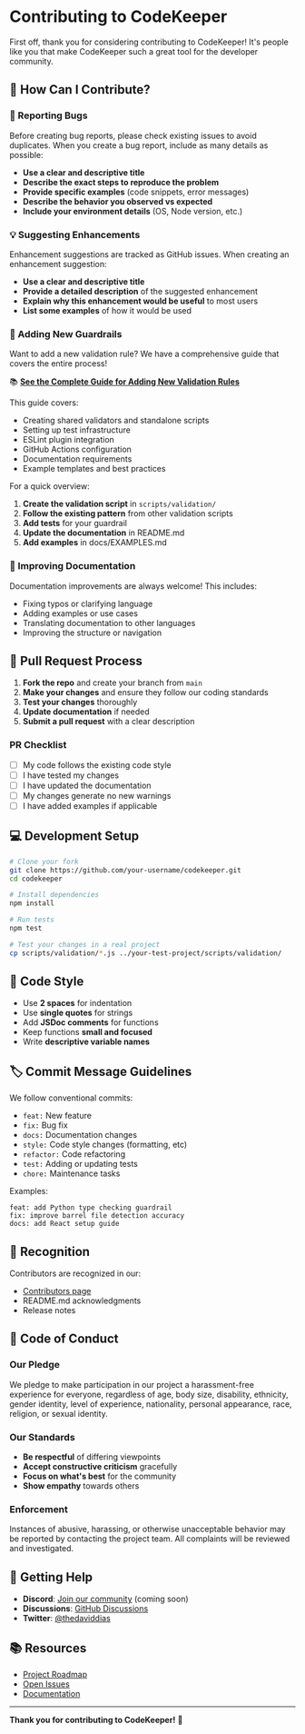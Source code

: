# Contributing to CodeKeeper

First off, thank you for considering contributing to CodeKeeper! It's people like you that make CodeKeeper such a great tool for the developer community.

## 🎯 How Can I Contribute?

### 🐛 Reporting Bugs

Before creating bug reports, please check existing issues to avoid duplicates. When you create a bug report, include as many details as possible:

- **Use a clear and descriptive title**
- **Describe the exact steps to reproduce the problem**
- **Provide specific examples** (code snippets, error messages)
- **Describe the behavior you observed vs expected**
- **Include your environment details** (OS, Node version, etc.)

### 💡 Suggesting Enhancements

Enhancement suggestions are tracked as GitHub issues. When creating an enhancement suggestion:

- **Use a clear and descriptive title**
- **Provide a detailed description** of the suggested enhancement
- **Explain why this enhancement would be useful** to most users
- **List some examples** of how it would be used

### 🔧 Adding New Guardrails

Want to add a new validation rule? We have a comprehensive guide that covers the entire process!

📚 **[See the Complete Guide for Adding New Validation Rules](../docs/CONTRIBUTING-NEW-RULES.md)**

This guide covers:
- Creating shared validators and standalone scripts
- Setting up test infrastructure
- ESLint plugin integration
- GitHub Actions configuration
- Documentation requirements
- Example templates and best practices

For a quick overview:
1. **Create the validation script** in `scripts/validation/`
2. **Follow the existing pattern** from other validation scripts
3. **Add tests** for your guardrail
4. **Update the documentation** in README.md
5. **Add examples** in docs/EXAMPLES.md

### 📝 Improving Documentation

Documentation improvements are always welcome! This includes:

- Fixing typos or clarifying language
- Adding examples or use cases
- Translating documentation to other languages
- Improving the structure or navigation

## 🚀 Pull Request Process

1. **Fork the repo** and create your branch from `main`
2. **Make your changes** and ensure they follow our coding standards
3. **Test your changes** thoroughly
4. **Update documentation** if needed
5. **Submit a pull request** with a clear description

### PR Checklist

- [ ] My code follows the existing code style
- [ ] I have tested my changes
- [ ] I have updated the documentation
- [ ] My changes generate no new warnings
- [ ] I have added examples if applicable

## 💻 Development Setup

```bash
# Clone your fork
git clone https://github.com/your-username/codekeeper.git
cd codekeeper

# Install dependencies
npm install

# Run tests
npm test

# Test your changes in a real project
cp scripts/validation/*.js ../your-test-project/scripts/validation/
```

## 🎨 Code Style

- Use **2 spaces** for indentation
- Use **single quotes** for strings
- Add **JSDoc comments** for functions
- Keep functions **small and focused**
- Write **descriptive variable names**

## 🏷️ Commit Message Guidelines

We follow conventional commits:

- `feat:` New feature
- `fix:` Bug fix
- `docs:` Documentation changes
- `style:` Code style changes (formatting, etc)
- `refactor:` Code refactoring
- `test:` Adding or updating tests
- `chore:` Maintenance tasks

Examples:
```
feat: add Python type checking guardrail
fix: improve barrel file detection accuracy
docs: add React setup guide
```

## 🌟 Recognition

Contributors are recognized in our:
- [Contributors page](https://github.com/thedaviddias/codekeeper/graphs/contributors)
- README.md acknowledgments
- Release notes

## 📜 Code of Conduct

### Our Pledge

We pledge to make participation in our project a harassment-free experience for everyone, regardless of age, body size, disability, ethnicity, gender identity, level of experience, nationality, personal appearance, race, religion, or sexual identity.

### Our Standards

- **Be respectful** of differing viewpoints
- **Accept constructive criticism** gracefully
- **Focus on what's best** for the community
- **Show empathy** towards others

### Enforcement

Instances of abusive, harassing, or otherwise unacceptable behavior may be reported by contacting the project team. All complaints will be reviewed and investigated.

## 🤝 Getting Help

- **Discord**: [Join our community](#) (coming soon)
- **Discussions**: [GitHub Discussions](https://github.com/thedaviddias/codekeeper/discussions)
- **Twitter**: [@thedaviddias](https://twitter.com/thedaviddias)

## 📚 Resources

- [Project Roadmap](https://github.com/thedaviddias/codekeeper/projects)
- [Open Issues](https://github.com/thedaviddias/codekeeper/issues)
- [Documentation](./docs/)

---

**Thank you for contributing to CodeKeeper!** 🚀